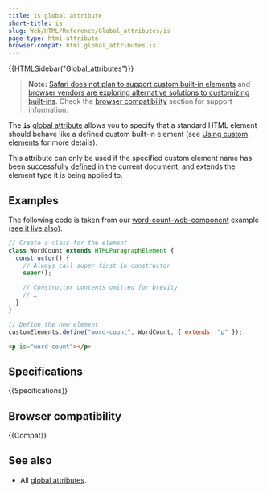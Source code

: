```yaml
---
title: is global attribute
short-title: is
slug: Web/HTML/Reference/Global_attributes/is
page-type: html-attribute
browser-compat: html.global_attributes.is
---
```


{{HTMLSidebar("Global_attributes")}}

> **Note:** [Safari does not plan to support custom built-in elements](https://github.com/WebKit/standards-positions/issues/97) and [browser vendors are exploring alternative solutions to customizing built-ins](https://github.com/WICG/webcomponents/issues/1029). Check the [browser compatibility](#browser_compatibility) section for support information.

The **`is`** [global attribute](/en-US/docs/Web/HTML/Reference/Global_attributes) allows you to specify that a standard HTML element should behave like a defined custom built-in element (see [Using custom elements](/en-US/docs/Web/API/Web_components/Using_custom_elements) for more details).

This attribute can only be used if the specified custom element name has been successfully [defined](/en-US/docs/Web/API/CustomElementRegistry/define) in the current document, and extends the element type it is being applied to.

## Examples

The following code is taken from our [word-count-web-component](https://github.com/mdn/web-components-examples/tree/main/word-count-web-component) example ([see it live also](https://mdn.github.io/web-components-examples/word-count-web-component/)).

```js
// Create a class for the element
class WordCount extends HTMLParagraphElement {
  constructor() {
    // Always call super first in constructor
    super();

    // Constructor contents omitted for brevity
    // …
  }
}

// Define the new element
customElements.define("word-count", WordCount, { extends: "p" });
```

```html
<p is="word-count"></p>
```

## Specifications

{{Specifications}}

## Browser compatibility

{{Compat}}

## See also

- All [global attributes](/en-US/docs/Web/HTML/Reference/Global_attributes).
